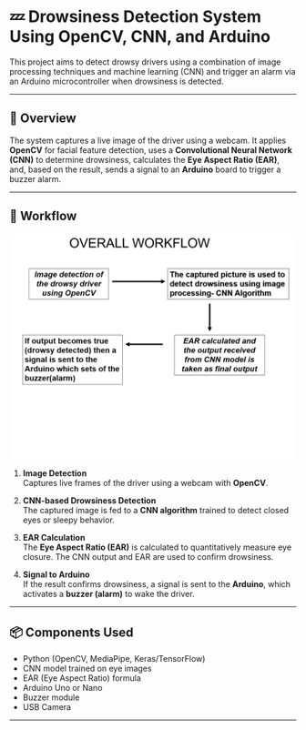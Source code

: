 # 💤 Drowsiness Detection System Using OpenCV, CNN, and Arduino

This project aims to detect drowsy drivers using a combination of image processing techniques and machine learning (CNN) and trigger an alarm via an Arduino microcontroller when drowsiness is detected.

---

## 🧠 Overview

The system captures a live image of the driver using a webcam. It applies **OpenCV** for facial feature detection, uses a **Convolutional Neural Network (CNN)** to determine drowsiness, calculates the **Eye Aspect Ratio (EAR)**, and, based on the result, sends a signal to an **Arduino** board to trigger a buzzer alarm.

---

## 🔁 Workflow

![Workflow Diagram](flowchart_.jpg)

1. **Image Detection**  
   Captures live frames of the driver using a webcam with **OpenCV**.

2. **CNN-based Drowsiness Detection**  
   The captured image is fed to a **CNN algorithm** trained to detect closed eyes or sleepy behavior.

3. **EAR Calculation**  
   The **Eye Aspect Ratio (EAR)** is calculated to quantitatively measure eye closure. The CNN output and EAR are used to confirm drowsiness.

4. **Signal to Arduino**  
   If the result confirms drowsiness, a signal is sent to the **Arduino**, which activates a **buzzer (alarm)** to wake the driver.

---

## 📦 Components Used

- Python (OpenCV, MediaPipe, Keras/TensorFlow)
- CNN model trained on eye images
- EAR (Eye Aspect Ratio) formula
- Arduino Uno or Nano
- Buzzer module
- USB Camera

---


